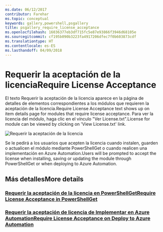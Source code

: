 ```yaml
---
ms.date: 06/12/2017
contributor: Farehar
ms.topic: conceptual
keywords: gallery,powershell,psgallery
title: psgallery_require_license_acceptance
ms.openlocfilehash: 16036377eb3df715fc5e87e93866f3946d68105e
ms.sourcegitcommit: cf195b090b3223fa4917206dfec7f0b603873cdf
ms.translationtype: HT
ms.contentlocale: es-ES
ms.lasthandoff: 04/09/2018
---
```

<a name="require-license-acceptance"></a><span data-ttu-id="e3408-103">Requerir la aceptación de la licencia</span><span class="sxs-lookup"><span data-stu-id="e3408-103">Require License Acceptance</span></span>
===========================

<span data-ttu-id="e3408-104">El texto Requerir la aceptación de la licencia aparece en la página de detalles de elementos correspondientes a los módulos que requieren la aceptación de la licencia.</span><span class="sxs-lookup"><span data-stu-id="e3408-104">Require License Acceptance text shows up on item details page for modules that require license acceptance.</span></span> <span data-ttu-id="e3408-105">Para ver la licencia del módulo, haga clic en el vínculo "Ver License.txt".</span><span class="sxs-lookup"><span data-stu-id="e3408-105">License for module can be viewed by clicking on 'View License.txt' link.</span></span>

![Requerir la aceptación de la licencia](Images/RequireLicenseAcceptance.png)

<span data-ttu-id="e3408-107">Se le pedirá a los usuarios que acepten la licencia cuando instalen, guarden o actualicen el módulo mediante PowerShellGet o cuando realicen una implementación en Azure Automation.</span><span class="sxs-lookup"><span data-stu-id="e3408-107">Users will be prompted to accept the license when installing, saving or updating the module through PowerShellGet or when deploying to Azure Automation.</span></span>

## <a name="more-details"></a><span data-ttu-id="e3408-108">Más detalles</span><span class="sxs-lookup"><span data-stu-id="e3408-108">More details</span></span>
### <a name="require-license-acceptance-in-powershellgetpsgetmodulerequirelicenseacceptancemd"></a>[<span data-ttu-id="e3408-109">Requerir la aceptación de la licencia en PowerShellGet</span><span class="sxs-lookup"><span data-stu-id="e3408-109">Require License Acceptance in PowerShellGet</span></span>](../psget/module/RequireLicenseAcceptance.md)
### <a name="require-license-acceptance-on-deploy-to-azure-automationpsgallerydeploytoazureautomationrequirelicenseacceptancemd"></a>[<span data-ttu-id="e3408-110">Requerir la aceptación de licencia de Implementar en Azure Automation</span><span class="sxs-lookup"><span data-stu-id="e3408-110">Require License Acceptance on Deploy to Azure Automation</span></span>](psgallery_deploy_to_azure_automation_requireLicenseAcceptance.md)